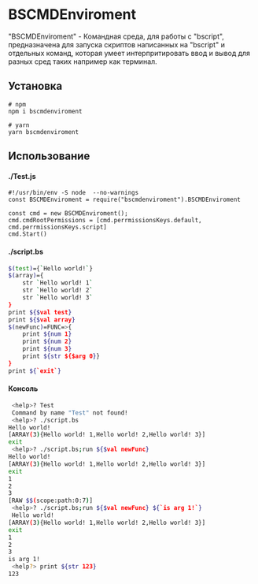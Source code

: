 
# BSCMDEnviroment

"BSCMDEnviroment" - Командная среда, для работы с "bscript", предназначена для запуска скриптов написанных на "bscript" и отдельных команд, которая умеет интерпритировать ввод и вывод для разных сред таких например как терминал.  
## Установка
```
# npm
npm i bscmdenviroment

# yarn
yarn bscmdenviroment
```

## Использование
#### ./Test.js
```nodejs
#!/usr/bin/env -S node  --no-warnings
const BSCMDEnviroment = require("bscmdenviroment").BSCMDEnviroment

const cmd = new BSCMDEnviroment();
cmd.cmdRootPermissions = [cmd.perrmissionsKeys.default, cmd.perrmissionsKeys.script]
cmd.Start()
```
#### ./script.bs
```bash
$(test)={`Hello world!`}
$(array)={
    str `Hello world! 1`
    str `Hello world! 2`
    str `Hello world! 3`
}
print ${$val test}
print ${$val array}
$(newFunc)=FUNC=>{
    print ${num 1}
    print ${num 2}
    print ${num 3}
    print ${str ${$arg 0}}
}
print ${`exit`}
```

#### Консоль
```bash
 <help>? Test
 Command by name "Test" not found!
 <help>? ./script.bs
Hello world!
[ARRAY(3){Hello world! 1,Hello world! 2,Hello world! 3}]
exit
 <help>? ./script.bs;run ${$val newFunc}
Hello world!
[ARRAY(3){Hello world! 1,Hello world! 2,Hello world! 3}]
exit
1
2
3
[RAW $$(scope:path:0:7)]
 <help>? ./script.bs;run ${$val newFunc} ${`is arg 1!`}
 Hello world!
[ARRAY(3){Hello world! 1,Hello world! 2,Hello world! 3}]
exit
1
2
3
is arg 1!
 <help?> print ${str 123}
123
```
